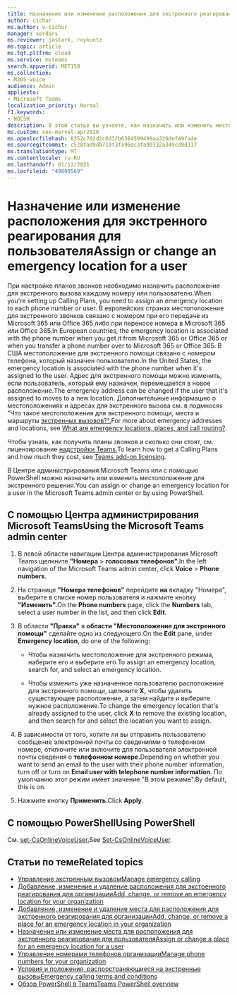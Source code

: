 ```yaml
---
title: Назначение или изменение расположения для экстренного реагирования для пользователя
author: cichur
ms.author: v-cichur
manager: serdars
ms.reviewer: jastark, roykuntz
ms.topic: article
ms.tgt.pltfrm: cloud
ms.service: msteams
search.appverid: MET150
ms.collection:
- M365-voice
audience: Admin
appliesto:
- Microsoft Teams
localization_priority: Normal
f1.keywords:
- NOCSH
description: В этой статье вы узнаете, как назначить или изменить местоположение для экстренного помощи пользователям в организации.
ms.custom: seo-marvel-apr2020
ms.openlocfilehash: 8352c702d2c6d32b6384599499aa326def49fa4e
ms.sourcegitcommit: c528fad9db719f3fa96dc3fa99332a349cd9d317
ms.translationtype: MT
ms.contentlocale: ru-RU
ms.lasthandoff: 01/12/2021
ms.locfileid: "49809569"
---
```

# <a name="assign-or-change-an-emergency-location-for-a-user"></a><span data-ttu-id="75560-103">Назначение или изменение расположения для экстренного реагирования для пользователя</span><span class="sxs-lookup"><span data-stu-id="75560-103">Assign or change an emergency location for a user</span></span>

<span data-ttu-id="75560-104">При настройке планов звонков необходимо назначить расположение для экстренного вызова каждому номеру или пользователю.</span><span class="sxs-lookup"><span data-stu-id="75560-104">When you're setting up Calling Plans, you need to assign an emergency location to each phone number or user.</span></span> <span data-ttu-id="75560-105">В европейских странах местоположение для экстренного звонков связано с номером при его передаче из Microsoft 365 или Office 365 либо при переносе номера в Microsoft 365 или Office 365.</span><span class="sxs-lookup"><span data-stu-id="75560-105">In European countries, the emergency location is associated with the phone number when you get it from Microsoft 365 or Office 365 or when you transfer a phone number over to Microsoft 365 or Office 365.</span></span> <span data-ttu-id="75560-106">В США местоположение для экстренного помощи связано с номером телефона, который назначен пользователю.</span><span class="sxs-lookup"><span data-stu-id="75560-106">In the United States, the emergency location is associated with the phone number when it's assigned to the user.</span></span> <span data-ttu-id="75560-107">Адрес для экстренного помощи можно изменить, если пользователь, который ему назначен, перемещается в новое расположение.</span><span class="sxs-lookup"><span data-stu-id="75560-107">The emergency address can be changed if the user that it's assigned to moves to a new location.</span></span> <span data-ttu-id="75560-108">Дополнительные информацию о местоположениях и адресах для экстренного вызова см. в подмносях "Что такое местоположения для экстренного помощи, места и маршруты [экстренных вызовов?".](/microsoftteams/what-are-emergency-locations-addresses-and-call-routing)</span><span class="sxs-lookup"><span data-stu-id="75560-108">For more about emergency addresses and locations, see [What are emergency locations, places, and call routing?](/microsoftteams/what-are-emergency-locations-addresses-and-call-routing).</span></span>
  
<span data-ttu-id="75560-109">Чтобы узнать, как получить планы звонков и сколько они стоят, см. лицензирование [надстройки Teams.](https://docs.microsoft.com/microsoftteams/teams-add-on-licensing/microsoft-teams-add-on-licensing)</span><span class="sxs-lookup"><span data-stu-id="75560-109">To learn how to get a Calling Plans and how much they cost, see [Teams add-on licensing](https://docs.microsoft.com/microsoftteams/teams-add-on-licensing/microsoft-teams-add-on-licensing).</span></span>
  
<span data-ttu-id="75560-110">В Центре администрирования Microsoft Teams или с помощью PowerShell можно назначить или изменить местоположение для экстренного решения.</span><span class="sxs-lookup"><span data-stu-id="75560-110">You can assign or change an emergency location for a user in the Microsoft Teams admin center or by using PowerShell.</span></span>

## <a name="using-the-microsoft-teams-admin-center"></a><span data-ttu-id="75560-111">С помощью Центра администрирования Microsoft Teams</span><span class="sxs-lookup"><span data-stu-id="75560-111">Using the Microsoft Teams admin center</span></span>

1. <span data-ttu-id="75560-112">В левой области навигации Центра администрирования Microsoft Teams щелкните **"Номера**  >  **голосовых телефонов".**</span><span class="sxs-lookup"><span data-stu-id="75560-112">In the left navigation of the Microsoft Teams admin center, click **Voice** > **Phone numbers**.</span></span>

2. <span data-ttu-id="75560-113">На странице **"Номера телефонов"** перейдите **на** вкладку "Номера", выберите в списке номер пользователя и нажмите кнопку **"Изменить".**</span><span class="sxs-lookup"><span data-stu-id="75560-113">On the **Phone numbers** page, click the **Numbers** tab, select a user number in the list, and then click **Edit**.</span></span>

3. <span data-ttu-id="75560-114">В области **"Правка"** в **области "Местоположение для экстренного помощи"** сделайте одно из следующего:</span><span class="sxs-lookup"><span data-stu-id="75560-114">On the **Edit** pane, under **Emergency location**, do one of the following:</span></span>

   - <span data-ttu-id="75560-115">Чтобы назначить местоположение для экстренного режима, наберите его и выберите его.</span><span class="sxs-lookup"><span data-stu-id="75560-115">To assign an emergency location, search for, and select an emergency location.</span></span>

   - <span data-ttu-id="75560-116">Чтобы изменить уже назначенное пользователю расположение для экстренного помощи, щелкните **X,** чтобы удалить существующее расположение, а затем найдите и выберите нужное расположение.</span><span class="sxs-lookup"><span data-stu-id="75560-116">To change the emergency location that's already assigned to the user, click **X** to remove the existing location, and then search for and select the location you want to assign.</span></span>

4. <span data-ttu-id="75560-117">В зависимости от того, хотите ли вы отправить пользователю сообщение электронной почты со сведениями о телефонном номере, отключите или включите для пользователя электронной почты сведения о **телефонном номере.**</span><span class="sxs-lookup"><span data-stu-id="75560-117">Depending on whether you want to send an email to the user with their phone number information, turn off or turn on **Email user with telephone number information**.</span></span> <span data-ttu-id="75560-118">По умолчанию этот режим имеет значение "В этом режиме".</span><span class="sxs-lookup"><span data-stu-id="75560-118">By default, this is on.</span></span>

5. <span data-ttu-id="75560-119">Нажмите кнопку **Применить**.</span><span class="sxs-lookup"><span data-stu-id="75560-119">Click **Apply**.</span></span>

## <a name="using-powershell"></a><span data-ttu-id="75560-120">С помощью PowerShell</span><span class="sxs-lookup"><span data-stu-id="75560-120">Using PowerShell</span></span>

<span data-ttu-id="75560-121">См. [set-CsOnlineVoiceUser.](https://docs.microsoft.com/powershell/module/skype/set-csonlinevoiceuser)</span><span class="sxs-lookup"><span data-stu-id="75560-121">See [Set-CsOnlineVoiceUser](https://docs.microsoft.com/powershell/module/skype/set-csonlinevoiceuser).</span></span> 

    
## <a name="related-topics"></a><span data-ttu-id="75560-122">Статьи по теме</span><span class="sxs-lookup"><span data-stu-id="75560-122">Related topics</span></span>

- [<span data-ttu-id="75560-123">Управление экстренным вызовом</span><span class="sxs-lookup"><span data-stu-id="75560-123">Manage emergency calling</span></span>](what-are-emergency-locations-addresses-and-call-routing.md)
- [<span data-ttu-id="75560-124">Добавление, изменение и удаление расположения для экстренного реагирования для организации</span><span class="sxs-lookup"><span data-stu-id="75560-124">Add, change, or remove an emergency location for your organization</span></span>](add-change-remove-emergency-location-organization.md)
- [<span data-ttu-id="75560-125">Добавление, изменение и удаление места для расположения для экстренного реагирования для организации</span><span class="sxs-lookup"><span data-stu-id="75560-125">Add, change, or remove a place for an emergency location in your organization</span></span>](add-change-remove-emergency-place-organization.md)
- [<span data-ttu-id="75560-126">Назначение или изменение места для расположения для экстренного реагирования для пользователя</span><span class="sxs-lookup"><span data-stu-id="75560-126">Assign or change a place for an emergency location for a user</span></span>](assign-change-emergency-place-user.md)
- [<span data-ttu-id="75560-127">Управление номерами телефонов организации</span><span class="sxs-lookup"><span data-stu-id="75560-127">Manage phone numbers for your organization</span></span>](/microsoftteams/manage-phone-numbers-for-your-organization)
- [<span data-ttu-id="75560-128">Условия и положения, распространяющиеся на экстренные вызовы</span><span class="sxs-lookup"><span data-stu-id="75560-128">Emergency calling terms and conditions</span></span>](/microsoftteams/emergency-calling-terms-and-conditions)
- [<span data-ttu-id="75560-129">Обзор PowerShell в Teams</span><span class="sxs-lookup"><span data-stu-id="75560-129">Teams PowerShell overview</span></span>](teams-powershell-overview.md)

